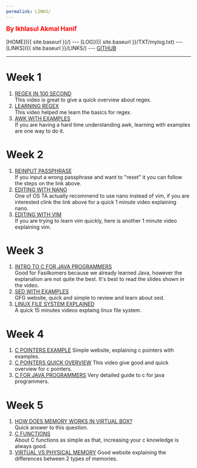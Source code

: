 ```yaml
---
permalink: LINKS/
---
```

<span style="color:red; font-weight:bold; font-size:larger;">By Ikhlasul Akmal Hanif</span>
<br><br>
[HOME]({{ site.baseurl }}/) ---
[LOG]({{ site.baseurl }}/TXT/mylog.txt) ---
[LINKS]({{ site.baseurl }}/LINKS/) ---
[GITHUB](https://github.com/Pyqe/os222)
<br>
<hr>

# Week 1
1. [REGEX IN 100 SECOND](https://www.youtub.com/watch?v=sXQxhojSdZM) <br>
This video is great to give a quick overview about regex.
2. [LEARNING REGEX](https://www.youtube.com/watch?v=bgBWp9EIlMM+) <br>
This video helped me learn the basics for regex.
3. [AWK WITH EXAMPLES](https://www.geeksforgeeks.org/awk-command-unixlinux-examples/) <br>
If you are having a hard time understanding awk, learning with examples are one way to do it.
# Week 2
1. [REINPUT PASSPHRASE](https://emacs.stackexchange.com/questions/52837/how-to-force-emacs-or-pinentry-to-forget-wrong-gpg-password) <br>
If you input a wrong passphrase and want to "reset" it you can follow the steps on the link above.
2. [EDITING WITH NANO](https://www.youtube.com/watch?v=fJTPjWuyrIY&t=24s) <br>
One of OS TA actually recommend to use nano instead of vim, if you are interested clink the link above for a quick 1 minute video explaining nano.
3. [EDITING WITH VIM](https://www.youtube.com/watch?v=0zSSLpcNOwA) <br>
If you are trying to learn vim quickly, here is another 1 minute video explaining vim.
# Week 3
1. [INTRO TO C FOR JAVA PROGRAMMERS](https://www.youtube.com/watch?v=OWCBzfeYX2M) <br>
Good for Fasilkomers because we already learned Java, however the explanation are not quite the best. It's best to read the slides shown in the video.
2. [SED WITH EXAMPLES](https://www.geeksforgeeks.org/sed-command-in-linux-unix-with-examples/)<br>
GFG website, quick and simple to review and learn about sed.
3. [LINUX FILE SYSTEM EXPLAINED](https://www.youtube.com/watch?v=HbgzrKJvDRw)<br>
A quick 15 minutes videos explaing linux file system.
# Week 4
1. [C POINTERS EXAMPLE](https://www.javatpoint.com/c-pointers#:~:text=The%20pointer%20in%20C%20language,a%20pointer%20is%202%20byte.)
Simple website, explaining c pointers with examples.
2. [C POINTERS QUICK OVERVIEW](https://www.youtube.com/watch?v=f2i0CnUOniA)
This video give good and quick overview for c pointers.
3. [C FOR JAVA PROGRAMMERS](https://www.cs.rochester.edu/u/ferguson/csc/c/c-for-java-programmers.pdf)
Very detailed guide to c for java programmers.
# Week 5
1. [HOW DOES MEMORY WORKS IN VIRTUAL BOX?](https://superuser.com/questions/66842/how-does-virtualboxs-memory-usage-work)<br>
Quick answer to this question.
2. [C FUNCTIONS](https://www.tutorialspoint.com/cprogramming/c_functions.html)<br>
About C functions as simple as that, increasing your c knowledge is always good.
3. [VIRTUAL VS PHYSICAL MEMORY](https://www.techwalla.com/articles/difference-virtual-memory-physical-memory_)
Good website explaining the differences between 2 types of memories.
